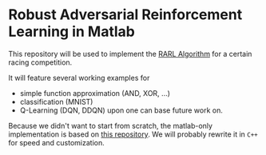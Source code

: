 # Robust Adversarial Reinforcement Learning in Matlab

This repository will be used to implement the [RARL Algorithm](https://arxiv.org/abs/1703.02702) for a certain racing competition.

It will feature several working examples for
 * simple function approximation (AND, XOR, ...)
 * classification (MNIST)
 * Q-Learning (DQN, DDQN)
upon one can base future work on.

Because we didn't want to start from scratch, the matlab-only implementation is based on [this repository](https://github.com/ahoereth/matlab-neural-networks).
We will probably rewrite it in `C++` for speed and customization. 